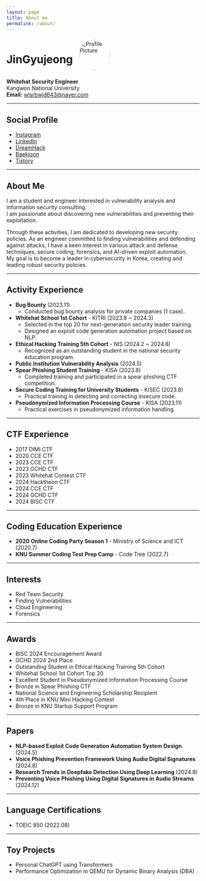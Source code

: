 ```yaml
---
layout: page
title: About me
permalink: /about/
---
```


<div style="display: flex; align-items: center;">
    <h1 style="margin-right: 1rem;">JinGyujeong</h1>
    <img src="{{ site.baseurl  }}/images/IMG_0332.JPG" alt="Profile Picture" style="width: 80px; height: 80px; border-radius: 50%; object-fit: cover;"/>
</div>

**Whitehat Security Engineer**  
Kangwon National University  
**Email:** [wlsrbwjd643@naver.com](mailto:wlsrbwjd643@naver.com)

---

## Social Profile
- [Instagram](https://www.instagram.com/q_gyu_p/)
- [LinkedIn](https://www.linkedin.com/feed/)
- [DreamHack](https://dreamhack.io/users/8785)
- [Baekjoon](https://www.acmicpc.net/user/wlsrbwjd643)
- [Tistory](https://walk-cat-dev.tistory.com/)

---

## About Me
I am a student and engineer interested in vulnerability analysis and information security consulting.  
I am passionate about discovering new vulnerabilities and preventing their exploitation.  

Through these activities, I am dedicated to developing new security policies. As an engineer committed to finding vulnerabilities and defending against attacks, I have a keen interest in various attack and defense techniques, secure coding, forensics, and AI-driven exploit automation.  
My goal is to become a leader in cybersecurity in Korea, creating and leading robust security policies.

---

## Activity Experience
- **Bug Bounty** (2023.11)
  - Conducted bug bounty analysis for private companies (1 case).
- **Whitehat School 1st Cohort** - KITRI (2023.8 ~ 2024.3)
  - Selected in the top 20 for next-generation security leader training.
  - Designed an exploit code generation automation project based on NLP.
- **Ethical Hacking Training 5th Cohort** - NIS (2024.2 ~ 2024.8)
  - Recognized as an outstanding student in the national security education program.
- **Public Institution Vulnerability Analysis** (2024.5)
- **Spear Phishing Student Training** - KISA (2023.8)
  - Completed training and participated in a spear phishing CTF competition.
- **Secure Coding Training for University Students** - KISEC (2023.8)
  - Practical training in detecting and correcting insecure code.
- **Pseudonymized Information Processing Course** - KISA (2023.11)
  - Practical exercises in pseudonymized information handling.

---

## CTF Experience
- 2017 DIMI CTF  
- 2020 CCE CTF  
- 2023 CCE CTF  
- 2023 GCHD CTF  
- 2023 Whitehat Contest CTF  
- 2024 Hacktheon CTF  
- 2024 CCE CTF  
- 2024 GCHD CTF  
- 2024 BISC CTF  

---

## Coding Education Experience
- **2020 Online Coding Party Season 1** - Ministry of Science and ICT (2020.7)  
- **KNU Summer Coding Test Prep Camp** - Code Tree (2022.7)  

---

## Interests
- Red Team Security  
- Finding Vulnerabilities  
- Cloud Engineering  
- Forensics  

---

## Awards
- BISC 2024 Encouragement Award  
- GCHD 2024 2nd Place  
- Outstanding Student in Ethical Hacking Training 5th Cohort  
- Whitehat School 1st Cohort Top 20  
- Excellent Student in Pseudonymized Information Processing Course  
- Bronze in Spear Phishing CTF  
- National Science and Engineering Scholarship Recipient  
- 4th Place in KNU Mini Hacking Contest  
- Bronze in KNU Startup Support Program  

---

## Papers
- **NLP-based Exploit Code Generation Automation System Design** (2024.5)  
- **Voice Phishing Prevention Framework Using Audio Digital Signatures** (2024.8)  
- **Research Trends in Deepfake Detection Using Deep Learning** (2024.8)  
- **Preventing Voice Phishing Using Digital Signatures in Audio Streams** (2024.12)  

---

## Language Certifications
- TOEIC 850 (2022.08)

---

## Toy Projects
- Personal ChatGPT using Transformers  
- Performance Optimization in QEMU for Dynamic Binary Analysis (DBA)  
